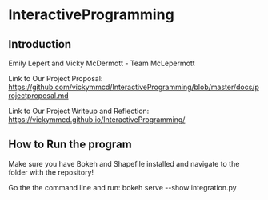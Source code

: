# InteractiveProgramming

## Introduction
Emily Lepert and Vicky McDermott - Team McLepermott

Link to Our Project Proposal: https://github.com/vickymmcd/InteractiveProgramming/blob/master/docs/projectproposal.md

Link to Our Project Writeup and Reflection: https://vickymmcd.github.io/InteractiveProgramming/

## How to Run the program
Make sure you have Bokeh and Shapefile installed and navigate to the folder with the repository!

Go the the command line and run:  bokeh serve --show integration.py






